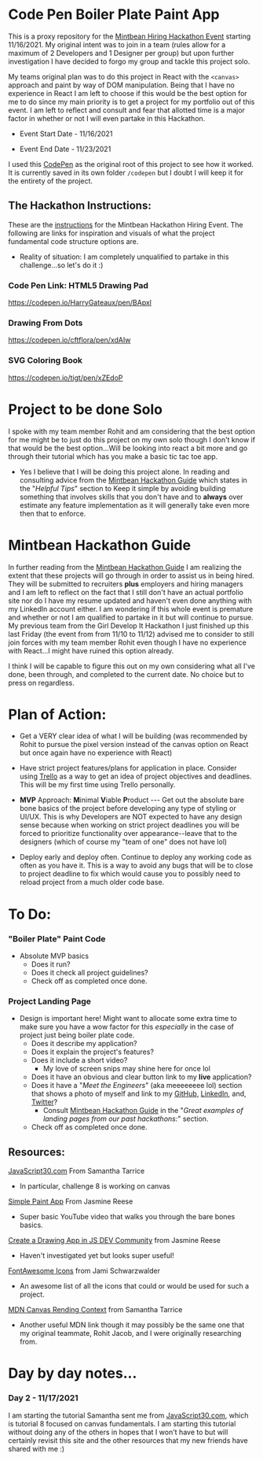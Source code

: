 # Code Pen Boiler Plate Paint App

This is a proxy repository for the [Mintbean Hiring Hackathon Event](https://mintbean.io/meets/cfa4fa54-c706-4c51-a04f-671f6686f9fd) starting 11/16/2021. My original intent was to join in a team (rules allow for a maximum of 2 Developers and 1 Designer per group) but upon further investigation I have decided to forgo my group and tackle this project solo. 

My teams original plan was to do this project in React with the `<canvas>` approach and paint by way of DOM manipulation. Being that I have no experience in React I am left to choose if this would be the best option for me to do since my main priority is to get a project for my portfolio out of this event. I am left to reflect and consult and fear that allotted time is a major factor in whether or not I will even partake in this Hackathon. 

- Event Start Date - 11/16/2021

- Event End Date - 11/23/2021

I used this [CodePen](https://codepen.io/HarryGateaux/pen/BApxl) as the original root of this project to see how it worked. It is currently saved in its own folder `/codepen` but I doubt I will keep it for the entirety of the project. 



## The Hackathon Instructions: 
These are the [instructions](https://mintbean.io/meets/cfa4fa54-c706-4c51-a04f-671f6686f9fd/resources) for the Mintbean Hackathon Hiring Event. The following are links for inspiration and visuals of what the project fundamental code structure options are.

- Reality of situation: I am completely unqualified to partake in this challenge...so let's do it :) 


### Code Pen Link: HTML5 Drawing Pad
https://codepen.io/HarryGateaux/pen/BApxl 



### Drawing From Dots
https://codepen.io/cftflora/pen/xdAIw

### SVG Coloring Book
https://codepen.io/tigt/pen/xZEdoP




# Project to be done Solo
I spoke with my team member Rohit and am considering that the best option for me might be to just do this project on my own solo though I don't know if that would be the best option...Will be looking into react a bit more and go through their tutorial which has you make a basic tic tac toe app. 

- Yes I believe that I will be doing this project alone. In reading and consulting advice from the [Mintbean Hackathon Guide](https://info.mintbean.io/hiring-hackathon-guide) which states in the "*Helpful Tips*" section to Keep it simple by avoiding building something that involves skills that you don't have and to **always** over estimate any feature implementation as it will generally take even more then that to enforce. 

# Mintbean Hackathon Guide
In further reading from the [Mintbean Hackathon Guide](https://info.mintbean.io/hiring-hackathon-guide) I am realizing the extent that these projects will go through in order to assist us in being hired. They will be submitted to recruiters **plus** employers and hiring managers and I am left to reflect on the fact that I still don't have an actual portfolio site nor do I have my resume updated and haven't even done anything with my LinkedIn account either. I am wondering if this whole event is premature and whether or not I am qualified to partake in it but will continue to pursue. My previous team from the Girl Develop It Hackathon I just finished up this last Friday (the event from from 11/10 to 11/12) advised me to consider to still join forces with my team member Rohit even though I have no experience with React...I might have ruined this option already.

I think I will be capable to figure this out on my own considering what all I've done, been through, and completed to the current date. No choice but to press on regardless. 



# Plan of Action: 

- Get a VERY clear idea of what I will be building (was recommended by Rohit to pursue the pixel version instead of the canvas option on React but once again have no experience with React)

- Have strict project features/plans for application in place. Consider using [Trello](https://trello.com/bridgette304/boards) as a way to get an idea of project objectives and deadlines. This will be my first time using Trello personally. 

- **MVP** Approach: **M**inimal **V**iable **P**roduct --- Get out the absolute bare bone basics of the project before developing any type of styling or UI/UX. This is why Developers are NOT expected to have any design sense because when working on strict project deadlines you will be forced to prioritize functionality over appearance--leave that to the designers (which of course my "team of one" does not have lol) 

- Deploy early and deploy often. Continue to deploy any working code as often as you have it. This is a way to avoid any bugs that will be to close to project deadline to fix which would cause you to possibly need to reload project from a much older code base. 


# To Do: 

### "Boiler Plate" Paint Code
- Absolute MVP basics
    - Does it run? 
    - Does it check all project guidelines?
    - Check off as completed once done.

### Project Landing Page 
- Design is important here! Might want to allocate some extra time to make sure you have a wow factor for this *especially* in the case of project just being boiler plate code. 
    - Does it describe my application?
    - Does it explain the project's features?
    - Does it include a short video?   
        - My love of screen snips may shine here for once lol 
    - Does it have an obvious and clear button link to my **live** application?
    - Does it have a "*Meet the Engineers*" (aka meeeeeeee lol) section that shows a photo of myself and link to my [GitHub](https://github.com/beesanderson?tab=repositories), [LinkedIn](https://www.linkedin.com/in/bridgette-s-261410223/), and, [Twitter](https://twitter.com/beesanderson999)?
        - Consult [Mintbean Hackathon Guide](https://info.mintbean.io/hiring-hackathon-guide) in the "*Great examples of landing pages from our past hackathons:*" section. 
    - Check off as completed once done.



## Resources: 
[JavaScript30.com](https://javascript30.com/) From Samantha Tarrice 
- In particular, challenge 8 is working on canvas

[Simple Paint App](https://www.youtube.com/watch?v=EQFibzKT_WE) From Jasmine Reese 
- Super basic YouTube video that walks you through the bare bones basics. 

[Create a Drawing App in JS DEV Community](https://dev.to/0shuvo0/lets-create-a-drawing-app-with-js-4ej3) from Jasmine Reese
- Haven't investigated yet but looks super useful!

[FontAwesome Icons](https://fontawesome.com/v5.15/icons?d=gallery&p=2&c=design&m=free) from  Jami Schwarzwalder
- An awesome list of all the icons that could or would be used for such a project.

[MDN Canvas Rending Context](https://developer.mozilla.org/en-US/docs/Web/API/CanvasRenderingContext2D/globalCompositeOperation) from Samantha Tarrice 
- Another useful MDN link though it may possibly be the same one that my original teammate, Rohit Jacob, and I were originally researching from.



# Day by day notes...

### Day 2 - 11/17/2021

I am starting the tutorial Samantha sent me from [JavaScript30.com](https://courses.wesbos.com/account/access/61946b0b41ee9b1bad8e11ce/view/194129962), which is tutorial 8 focused on canvas fundamentals. I am starting this tutorial without doing any of the others in hopes that I won't have to but will certainly revisit this site and the other resources that my new friends have shared with me :) 


